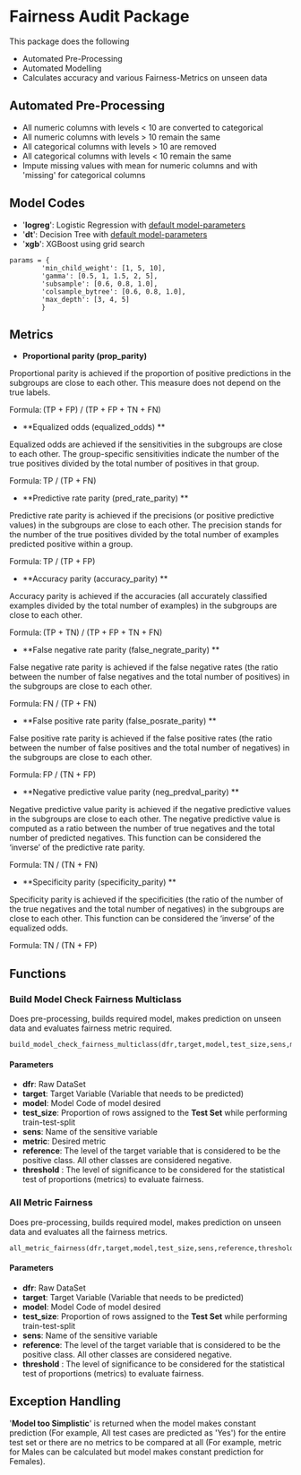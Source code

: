 # Fairness Audit Package

This package does the following 
- Automated Pre-Processing
- Automated Modelling
- Calculates accuracy and various Fairness-Metrics on unseen data


## Automated Pre-Processing
- All numeric columns with levels < 10 are converted to categorical
- All numeric columns with levels > 10 remain the same
- All categorical columns with levels > 10 are removed
- All categorical columns with levels < 10 remain the same
- Impute missing values with mean for numeric columns and with 'missing' for categorical columns

## Model Codes
- '**logreg**': Logistic Regression with [default model-parameters](https://scikit-learn.org/stable/modules/generated/sklearn.linear_model.LogisticRegression.html)
- '**dt**': Decision Tree with [default model-parameters](https://scikit-learn.org/stable/modules/generated/sklearn.tree.DecisionTreeClassifier.html)
- '**xgb**': XGBoost using grid search
```
params = {
        'min_child_weight': [1, 5, 10],
        'gamma': [0.5, 1, 1.5, 2, 5],
        'subsample': [0.6, 0.8, 1.0],
        'colsample_bytree': [0.6, 0.8, 1.0],
        'max_depth': [3, 4, 5]
        }

```
## Metrics
- **Proportional parity (prop_parity)**

Proportional parity is achieved if the proportion of positive predictions in the subgroups are close to each other. This measure does not depend on the true labels. 

Formula: (TP + FP) / (TP + FP + TN + FN) 

- **Equalized odds (equalized_odds) **

Equalized odds are achieved if the sensitivities in the subgroups are close to each other. The group-specific sensitivities indicate the number of the true positives divided by the total number of positives in that group. 

Formula: TP / (TP + FN) 

- **Predictive rate parity (pred_rate_parity) **

Predictive rate parity is achieved if the precisions (or positive predictive values) in the subgroups are close to each other. The precision stands for the number of the true positives divided by the total number of examples predicted positive within a group. 

Formula: TP / (TP + FP) 

- **Accuracy parity (accuracy_parity) **

Accuracy parity is achieved if the accuracies (all accurately classified examples divided by the total number of examples) in the subgroups are close to each other. 

Formula: (TP + TN) / (TP + FP + TN + FN) 

- **False negative rate parity (false_negrate_parity) **

False negative rate parity is achieved if the false negative rates (the ratio between the number of false negatives and the total number of positives) in the subgroups are close to each other. 

Formula: FN / (TP + FN) 

- **False positive rate parity (false_posrate_parity) **

False positive rate parity is achieved if the false positive rates (the ratio between the number of false positives and the total number of negatives) in the subgroups are close to each other. 

Formula: FP / (TN + FP) 

- **Negative predictive value parity (neg_predval_parity) **

Negative predictive value parity is achieved if the negative predictive values in the subgroups are close to each other. The negative predictive value is computed as a ratio between the number of true negatives and the total number of predicted negatives. This function can be considered the ‘inverse’ of the predictive rate parity. 

Formula: TN / (TN + FN) 

- **Specificity parity (specificity_parity) **

Specificity parity is achieved if the specificities (the ratio of the number of the true negatives and the total number of negatives) in the subgroups are close to each other. This function can be considered the ‘inverse’ of the equalized odds. 

Formula: TN / (TN + FP) 

## Functions
### Build Model Check Fairness Multiclass
Does pre-processing, builds required model, makes prediction on unseen data and evaluates fairness metric required.
```
build_model_check_fairness_multiclass(dfr,target,model,test_size,sens,metric,reference,threshold)

```
#### Parameters
- **dfr**: Raw DataSet
- **target**: Target Variable (Variable that needs to be predicted)
- **model**: Model Code of model desired
- **test_size**: Proportion of rows assigned to the **Test Set** while performing train-test-split
- **sens**: Name of the sensitive variable
- **metric**: Desired metric
- **reference**: The level of the target variable that is considered to be the positive class. All other classes are considered negative.
- **threshold** : The level of significance to be considered for the statistical test of proportions (metrics) to evaluate fairness.

### All Metric Fairness
Does pre-processing, builds required model, makes prediction on unseen data and evaluates all the fairness metrics.
```
all_metric_fairness(dfr,target,model,test_size,sens,reference,threshold)

```
#### Parameters
- **dfr**: Raw DataSet
- **target**: Target Variable (Variable that needs to be predicted)
- **model**: Model Code of model desired
- **test_size**: Proportion of rows assigned to the **Test Set** while performing train-test-split
- **sens**: Name of the sensitive variable
- **reference**: The level of the target variable that is considered to be the positive class. All other classes are considered negative.
- **threshold** : The level of significance to be considered for the statistical test of proportions (metrics) to evaluate fairness.

## Exception Handling
'**Model too Simplistic**' is returned when the model makes constant prediction (For example, All test cases are predicted as 'Yes') for the entire test set or there are no metrics to be compared at all (For example, metric for Males can be calculated but model makes constant prediction for Females).

